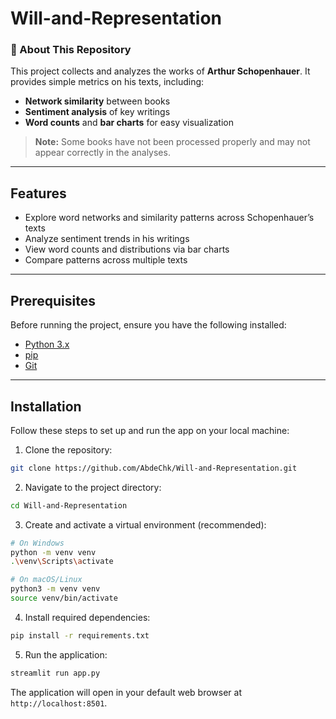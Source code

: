 # Will-and-Representation

### 📖 About This Repository
This project collects and analyzes the works of **Arthur Schopenhauer**. It provides simple metrics on his texts, including:

- **Network similarity** between books  
- **Sentiment analysis** of key writings  
- **Word counts** and **bar charts** for easy visualization  

> **Note:** Some books have not been processed properly and may not appear correctly in the analyses.

---

## Features
- Explore word networks and similarity patterns across Schopenhauer’s texts  
- Analyze sentiment trends in his writings  
- View word counts and distributions via bar charts  
- Compare patterns across multiple texts  

---

## Prerequisites

Before running the project, ensure you have the following installed:

- [Python 3.x](https://www.python.org/downloads/)  
- [pip](https://pip.pypa.io/en/stable/)  
- [Git](https://git-scm.com/)  

---

## Installation

Follow these steps to set up and run the app on your local machine:

1. Clone the repository:
```bash
git clone https://github.com/AbdeChk/Will-and-Representation.git
```

2. Navigate to the project directory:
```bash
cd Will-and-Representation
```

3. Create and activate a virtual environment (recommended):
```bash
# On Windows
python -m venv venv
.\venv\Scripts\activate

# On macOS/Linux
python3 -m venv venv
source venv/bin/activate
```

4. Install required dependencies:
```bash
pip install -r requirements.txt
```

5. Run the application:
```bash
streamlit run app.py
```

The application will open in your default web browser at `http://localhost:8501`.
